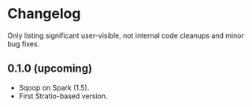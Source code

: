 # Changelog

Only listing significant user-visible, not internal code cleanups and minor bug fixes. 

## 0.1.0 (upcoming)

* Sqoop on Spark (1.5).
* First Stratio-based version.
